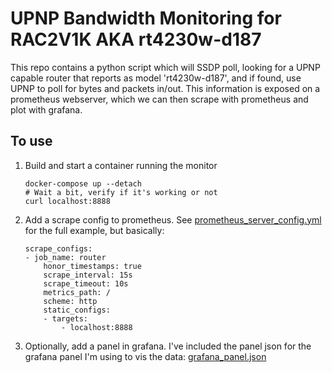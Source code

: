 # UPNP Bandwidth Monitoring for RAC2V1K AKA rt4230w-d187
This repo contains a python script which will SSDP poll, looking for a UPNP capable router that reports as model 'rt4230w-d187', and if found, use UPNP to poll for bytes and packets in/out. This information is exposed on a prometheus webserver, which we can then scrape with prometheus and plot with grafana.

## To use
1. Build and start a container running the monitor
    ```
    docker-compose up --detach
    # Wait a bit, verify if it's working or not
    curl localhost:8888
    ```
2. Add a scrape config to prometheus. See [prometheus_server_config.yml](prometheus_server_config.yml) for the full example, but basically:
    ```
    scrape_configs:
    - job_name: router
        honor_timestamps: true
        scrape_interval: 15s
        scrape_timeout: 10s
        metrics_path: /
        scheme: http
        static_configs:
        - targets:
            - localhost:8888
    ```
3. Optionally, add a panel in grafana. I've included the panel json for the grafana panel I'm using to vis the data: [grafana_panel.json](grafana_panel.json)